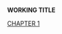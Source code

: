 **WORKING TITLE**

<a href="change of basis/Ch 1.2- analogy to lang.TXT">CHAPTER 1</a>

<!---
**[ch3](ch3.md)**
-->